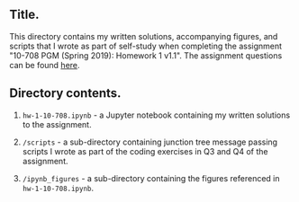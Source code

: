## Title.

This directory contains my written solutions, accompanying figures, and scripts that I wrote as part of self-study when completing the assignment "10-708 PGM (Spring 2019): Homework 1 v1.1". The assignment questions can be found [here](https://github.com/cyber-rhythms/cmu-10-708-probabilistic-graphical-models-spring-2019/blob/master/assignments/hw-1/hw-1-v1.1.pdf).

## Directory contents.

1. `hw-1-10-708.ipynb` - a Jupyter notebook containing my written solutions to the assignment.

2. `/scripts` - a sub-directory containing junction tree message passing scripts I wrote as part of the coding exercises in Q3 and Q4 of the assignment.

3. `/ipynb_figures` - a sub-directory containing the figures referenced in `hw-1-10-708.ipynb`.

## 
